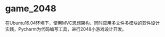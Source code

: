 # game_2048
在Ubuntu16.04环境下，使用MVC思想架构，同时应用多文件多模块的软件设计实践，Pycharm为代码编写工具，进行2048小游戏设计开发。
<!--
author:yebin
date:2019-11
desc:this demo is about 2048. PLEASE NOTE:If you have trouble running it ,try any of the other demos or connect with author.
Any individuals and organizations and not for commercial use, professional website for customized web site.
-->
